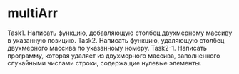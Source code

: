 # multiArr
Task1. Написать функцию, добавляющую столбец
двухмерному массиву в указанную позицию.
Task2. Написать функцию, удаляющую столбец двухмерного массива по указанному номеру.
Task2-1. Написать программу, которая удаляет из
двухмерного массива, заполненного случайными числами
строки, содержащие нулевые элементы.
